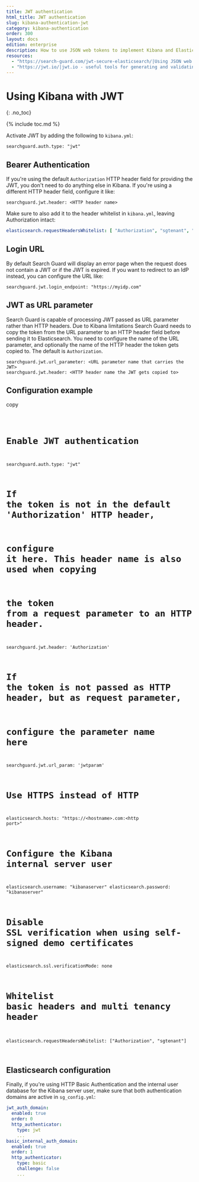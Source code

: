 ```yaml
---
title: JWT authentication
html_title: JWT authentication
slug: kibana-authentication-jwt
category: kibana-authentication
order: 300
layout: docs
edition: enterprise
description: How to use JSON web tokens to implement Kibana and Elasticsearch Single Sign on.
resources:
  - "https://search-guard.com/jwt-secure-elasticsearch/|Using JSON web tokens to secure Elasticsearch (blog post)"
  - "https://jwt.io/|jwt.io - useful tools for generating and validating JWT (website)"
---
```

<!---
Copyright 2020 floragunn GmbH
-->

# Using Kibana with JWT
{: .no_toc}

{% include toc.md %}

Activate JWT by adding the following to `kibana.yml`:

```
searchguard.auth.type: "jwt"
```

## Bearer Authentication

If you're using the default `Authorization` HTTP header field for providing the JWT, you don't need to do anything else in Kibana. If you're using a different HTTP header field, configure it like:

```
searchguard.jwt.header: <HTTP header name>
```

Make sure to also add it to the header whitelist in `kibana.yml`, leaving Authorization intact:

```yaml
elasticsearch.requestHeadersWhitelist: [ "Authorization", "sgtenant", "<JWT header name>"]
```

## Login URL

By default Search Guard will display an error page when the request does not contain a JWT or if the JWT is expired. If you want to redirect to an IdP instead, you can configure the URL like:

```
searchguard.jwt.login_endpoint: "https://myidp.com"
```

## JWT as URL parameter

Search Guard is capable of processing JWT passed as URL parameter rather than HTTP headers. Due to Kibana limitations Search Guard needs to copy the token from the URL parameter to an HTTP header field before sending it to Elasticsearch. You need to configure the name of the URL parameter, and optionally the name of the HTTP header the token gets copied to. The default is `Authorization`.

```
searchguard.jwt.url_parameter: <URL parameter name that carries the JWT>
searchguard.jwt.header: <HTTP header name the JWT gets copied to>
```

## Configuration example

<div class="code-highlight " data-label="">
<span class="js-copy-to-clipboard copy-code">copy</span> 
<pre class="language-yaml">
<code class=" js-code language-markup">

# Enable JWT authentication
searchguard.auth.type: "jwt"

# If the token is not in the default 'Authorization' HTTP header, 
# configure it here. This header name is also used when copying 
# the token from a request parameter to an HTTP header.
searchguard.jwt.header: 'Authorization'

# If the token is not passed as HTTP header, but as request parameter,
# configure the parameter name here
searchguard.jwt.url_param: 'jwtparam'

# Use HTTPS instead of HTTP
elasticsearch.hosts: "https://&lt;hostname&gt;.com:&lt;http port&gt;"

# Configure the Kibana internal server user
elasticsearch.username: "kibanaserver"
elasticsearch.password: "kibanaserver"

# Disable SSL verification when using self-signed demo certificates
elasticsearch.ssl.verificationMode: none

# Whitelist basic headers and multi tenancy header
elasticsearch.requestHeadersWhitelist: ["Authorization", "sgtenant"]
</code>
</pre>
</div>

  
## Elasticsearch configuration

Finally, if you're using HTTP Basic Authentication and the internal user database for the Kibana server user, make sure that both authentication domains are active in `sg_config.yml`:

```yaml
jwt_auth_domain:
  enabled: true
  order: 0
  http_authenticator:
    type: jwt
    ...
basic_internal_auth_domain: 
  enabled: true
  order: 1
  http_authenticator:
    type: basic
    challenge: false
    ...
```